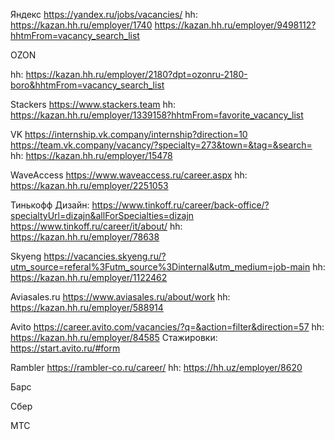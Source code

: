 Яндекс
https://yandex.ru/jobs/vacancies/
hh: https://kazan.hh.ru/employer/1740
https://kazan.hh.ru/employer/9498112?hhtmFrom=vacancy_search_list

OZON

hh: https://kazan.hh.ru/employer/2180?dpt=ozonru-2180-boro&hhtmFrom=vacancy_search_list

Stackers 
https://www.stackers.team
hh: https://kazan.hh.ru/employer/1339158?hhtmFrom=favorite_vacancy_list

VK
https://internship.vk.company/internship?direction=10
https://team.vk.company/vacancy/?specialty=273&town=&tag=&search=
hh: https://kazan.hh.ru/employer/15478

WaveAccess
https://www.waveaccess.ru/career.aspx
hh: https://kazan.hh.ru/employer/2251053

Тинькофф
Дизайн: https://www.tinkoff.ru/career/back-office/?specialtyUrl=dizajn&allForSpecialties=dizajn
https://www.tinkoff.ru/career/it/about/
hh: https://kazan.hh.ru/employer/78638

Skyeng
https://vacancies.skyeng.ru/?utm_source=referal%3Futm_source%3Dinternal&utm_medium=job-main
hh: https://kazan.hh.ru/employer/1122462

Aviasales.ru
https://www.aviasales.ru/about/work
hh: https://kazan.hh.ru/employer/588914

Avito
https://career.avito.com/vacancies/?q=&action=filter&direction=57
hh: https://kazan.hh.ru/employer/84585
Стажировки: https://start.avito.ru/#form

Rambler
https://rambler-co.ru/career/
hh: https://hh.uz/employer/8620

Барс

Сбер

МТС

